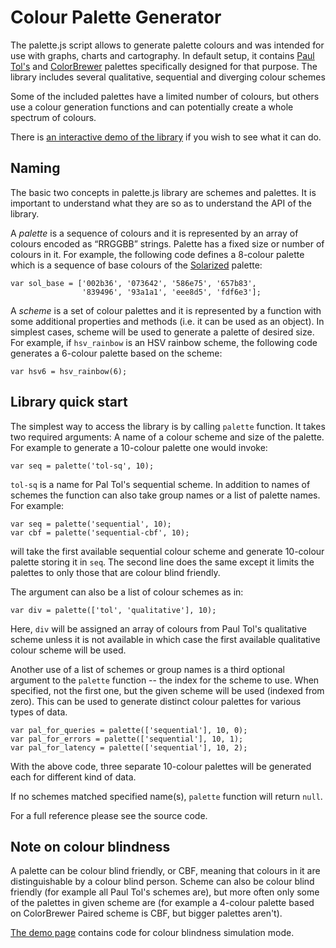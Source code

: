 Colour Palette Generator
========================

The palette.js script allows to generate palette colours and was
intended for use with graphs, charts and cartography.  In default
setup, it contains [Paul Tol's](http://www.sron.nl/~pault) and
[ColorBrewer](http://colorbrewer2.org/) palettes specifically designed
for that purpose.  The library includes several qualitative,
sequential and diverging colour schemes

Some of the included palettes have a limited number of colours, but
others use a colour generation functions and can potentially create
a whole spectrum of colours.

There is [an interactive demo of the
library](http://google.github.io/palette.js/) if you wish to see what
it can do.

Naming
------

The basic two concepts in palette.js library are schemes and palettes.
It is important to understand what they are so as to understand the
API of the library.

A *palette* is a sequence of colours and it is represented by an array
of colours encoded as “RRGGBB” strings.  Palette has a fixed size or
number of colours in it. For example, the following code defines
a 8-colour palette which is a sequence of base colours of the
[Solarized](http://ethanschoonover.com/solarized) palette:

    var sol_base = ['002b36', '073642', '586e75', '657b83',
                    '839496', '93a1a1', 'eee8d5', 'fdf6e3'];

A *scheme* is a set of colour palettes and it is represented by
a function with some additional properties and methods (i.e. it can be
used as an object).  In simplest cases, scheme will be used to
generate a palette of desired size.  For example, if `hsv_rainbow` is
an HSV rainbow scheme, the following code generates a 6-colour palette
based on the scheme:

    var hsv6 = hsv_rainbow(6);

Library quick start
-------------------

The simplest way to access the library is by calling `palette`
function.  It takes two required arguments: A name of a colour scheme
and size of the palette.  For example to generate a 10-colour palette
one would invoke:

    var seq = palette('tol-sq', 10);

`tol-sq` is a name for Pal Tol's sequential scheme.  In addition to
names of schemes the function can also take group names or a list of
palette names.  For example:

    var seq = palette('sequential', 10);
    var cbf = palette('sequential-cbf', 10);

will take the first available sequential colour scheme and generate
10-colour palette storing it in `seq`.  The second line does the same
except it limits the palettes to only those that are colour blind
friendly.

The argument can also be a list of colour schemes as in:

    var div = palette(['tol', 'qualitative'], 10);

Here, `div` will be assigned an array of colours from Paul Tol's
qualitative scheme unless it is not available in which case the first
available qualitative colour scheme will be used.

Another use of a list of schemes or group names is a third optional
argument to the `palette` function -- the index for the scheme to use.
When specified, not the first one, but the given scheme will be used
(indexed from zero).  This can be used to generate distinct colour
palettes for various types of data.

    var pal_for_queries = palette(['sequential'], 10, 0);
    var pal_for_errors = palette(['sequential'], 10, 1);
    var pal_for_latency = palette(['sequential'], 10, 2);

With the above code, three separate 10-colour palettes will be
generated each for different kind of data.

If no schemes matched specified name(s), `palette` function will
return `null`.

For a full reference please see the source code.

Note on colour blindness
------------------------

A palette can be colour blind friendly, or CBF, meaning that colours
in it are distinguishable by a colour blind person.  Scheme can also
be colour blind friendly (for example all Paul Tol's schemes are), but
more often only some of the palettes in given scheme are (for example
a 4-colour palette based on ColorBrewer Paired scheme is CBF, but
bigger palettes aren't).

[The demo page](http://google.github.io/palette.js/) contains code for
colour blindness simulation mode.

